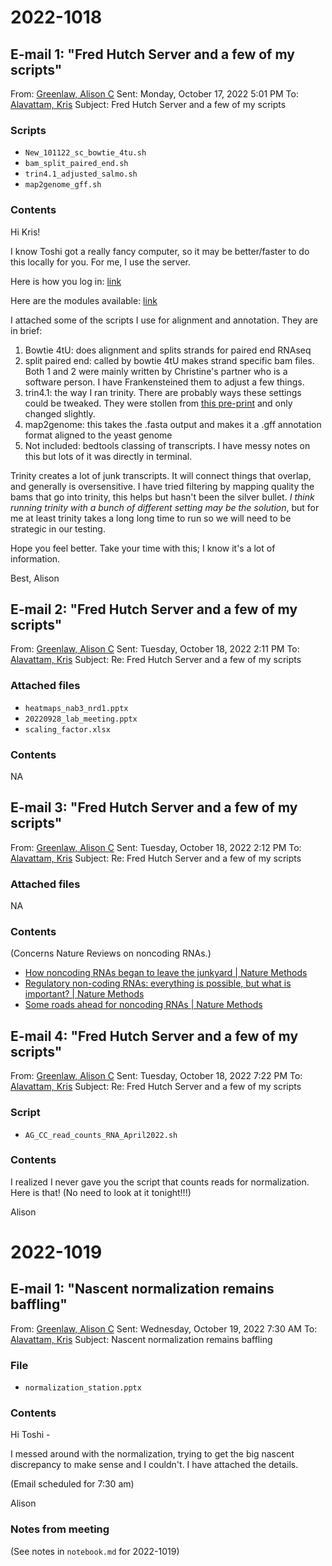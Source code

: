 
# 2022-1018
## E-mail 1: "Fred Hutch Server and a few of my scripts"
From: [Greenlaw, Alison C](agreenla@fredhutch.org)
Sent: Monday, October 17, 2022 5:01 PM
To: [Alavattam, Kris](kalavatt@fredhutch.org)
Subject: Fred Hutch Server and a few of my scripts

### Scripts
- `New_101122_sc_bowtie_4tu.sh`
- `bam_split_paired_end.sh`
- `trin4.1_adjusted_salmo.sh`
- `map2genome_gff.sh`

### Contents
Hi Kris!

I know Toshi got a really fancy computer, so it may be better/faster to do this locally for you. For me, I use the server. 

Here is how you log in: [link](https://sciwiki.fredhutch.org/compdemos/first_rhino/)

Here are the modules available: [link](https://sciwiki.fredhutch.org/scicomputing/bio-modules-18.04/)

I attached some of the scripts I use for alignment and annotation. They are in brief:
1. Bowtie 4tU: does alignment and splits strands for paired end RNAseq
2. split paired end: called by bowtie 4tU makes strand specific bam files. Both 1 and 2 were mainly written by Christine's partner who is a software person. I have Frankensteined them to adjust a few things. 
3. trin4.1: the way I ran trinity. There are probably ways these settings could be tweaked. They were stollen from [this pre-print](https://www.biorxiv.org/content/10.1101/575837v1) and only changed slightly. 
4. map2genome: this takes the .fasta output and makes it a .gff annotation format aligned to the yeast genome 
5. Not included: bedtools classing of transcripts. I have messy notes on this but lots of it was directly in terminal. 

Trinity creates a lot of junk transcripts. It will connect things that overlap, and generally is oversensitive. I have tried filtering by mapping quality the bams that go into trinity, this helps but hasn't been the silver bullet. *I think running trinity with a bunch of different setting may be the solution*, but for me at least trinity takes a long long time to run so we will need to be strategic in our testing. 

Hope you feel better. Take your time with this; I know it's a lot of information. 

Best, 
Alison 

## E-mail 2: "Fred Hutch Server and a few of my scripts"
From: [Greenlaw, Alison C](agreenla@fredhutch.org)
Sent: Tuesday, October 18, 2022 2:11 PM
To: [Alavattam, Kris](kalavatt@fredhutch.org)
Subject: Re: Fred Hutch Server and a few of my scripts

### Attached files
- `heatmaps_nab3_nrd1.pptx`
- `20220928_lab_meeting.pptx`
- `scaling_factor.xlsx`

### Contents
NA

## E-mail 3: "Fred Hutch Server and a few of my scripts"
From: [Greenlaw, Alison C](agreenla@fredhutch.org)
Sent: Tuesday, October 18, 2022 2:12 PM
To: [Alavattam, Kris](kalavatt@fredhutch.org)
Subject: Re: Fred Hutch Server and a few of my scripts

### Attached files
NA

### Contents
(Concerns Nature Reviews on noncoding RNAs.)
- [How noncoding RNAs began to leave the junkyard | Nature Methods](https://www.nature.com/articles/s41592-022-01627-8?utm_source=nmeth_etoc&utm_medium=email&utm_campaign=toc_41592_19_10&utm_content=20221011)
- [Regulatory non-coding RNAs: everything is possible, but what is important? | Nature Methods](https://www.nature.com/articles/s41592-022-01629-6?utm_source=nmeth_etoc&utm_medium=email&utm_campaign=toc_41592_19_10&utm_content=20221011)
- [Some roads ahead for noncoding RNAs | Nature Methods](https://www.nature.com/articles/s41592-022-01628-7?utm_source=nmeth_etoc&utm_medium=email&utm_campaign=toc_41592_19_10&utm_content=20221011)

## E-mail 4: "Fred Hutch Server and a few of my scripts"
From: [Greenlaw, Alison C](agreenla@fredhutch.org)
Sent: Tuesday, October 18, 2022 7:22 PM
To: [Alavattam, Kris](kalavatt@fredhutch.org)
Subject: Re: Fred Hutch Server and a few of my scripts

### Script
- `AG_CC_read_counts_RNA_April2022.sh`

### Contents
I realized I never gave you the script that counts reads for normalization. Here is that! (No need to look at it tonight!!!) 

Alison

# 2022-1019
## E-mail 1: "Nascent normalization remains baffling"
From: [Greenlaw, Alison C](agreenla@fredhutch.org)
Sent: Wednesday, October 19, 2022 7:30 AM
To: [Alavattam, Kris](kalavatt@fredhutch.org)
Subject: Nascent normalization remains baffling

### File
- `normalization_station.pptx`

### Contents
Hi Toshi - 

I messed around with the normalization, trying to get the big nascent discrepancy to make sense and I couldn't. I have attached the details. 

(Email scheduled for 7:30 am) 

Alison 

### Notes from meeting
(See notes in `notebook.md` for 2022-1019)
